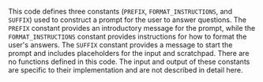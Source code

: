 This code defines three constants (`PREFIX`, `FORMAT_INSTRUCTIONS`, and `SUFFIX`) used to construct a prompt for the user to answer questions. The `PREFIX` constant provides an introductory message for the prompt, while the `FORMAT_INSTRUCTIONS` constant provides instructions for how to format the user's answers. The `SUFFIX` constant provides a message to start the prompt and includes placeholders for the input and scratchpad. There are no functions defined in this code. The input and output of these constants are specific to their implementation and are not described in detail here.

